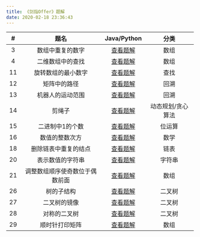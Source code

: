 ```yaml
---
title: 《剑指Offer》题解
date: 2020-02-18 23:36:43
---
```


|  #   |              题名              |                         Java/Python                          |       分类        |
| :--: | :----------------------------: | :----------------------------------------------------------: | :---------------: |
|  3   |        数组中重复的数字        | [查看题解](/2020/02/10/leetcode-287-find-the-duplicate-number/) |       数组        |
|  4   |        二维数组中的查找        | [查看题解](/2020/02/12/leetcode-240-search-a-2d-matrix-ii/)  |       数组        |
|  11  |       旋转数组的最小数字       | [查看题解](/2020/02/19/leetcode-154-find-minimum-in-rotated-sorted-array-ii/) |       查找        |
|  12  |          矩阵中的路径          |       [查看题解](/2020/02/20/leetcode-79-word-search/)       |       回溯        |
|  13  |        机器人的运动范围        | [查看题解](/2020/02/21/coding-interview-13-range-of-motion-for-robot/) |       回溯        |
|  14  |             剪绳子             |     [查看题解](/2020/02/22/leetcode-343-integer-break/)      | 动态规划/贪心算法 |
|  15  |        二进制中1的个数         |    [查看题解](/2020/02/22/leetcode-191-number-of-1-bits/)    |      位运算       |
|  16  |         数值的整数次方         |         [查看题解](/2020/02/23/leetcode-50-powx-n/)          |       数学        |
|  18  |      删除链表中重复的结点      | [查看题解](/2020/02/25/coding-interview-18-delete-duplication-node-in-linked-list/) |       链表        |
|  20  |        表示数值的字符串        |      [查看题解](/2020/02/26/leetcode-65-valid-number/)       |      字符串       |
|  21  | 调整数组顺序使奇数位于偶数前面 |  [查看题解](/2020/02/28/coding-interview-21-reorder-array/)  |       数组        |
|  26  |           树的子结构           | [查看题解](/2020/02/29/coding-interview-26-substructure-of-another-tree/) |      二叉树       |
|  27  |          二叉树的镜像          |   [查看题解](/2019/12/11/leetcode-226-invert-binary-tree/)   |      二叉树       |
|  28  |          对称的二叉树          |     [查看题解](/2019/12/06/leetcode-101-symmetric-tree/)     |      二叉树       |
|  29  |         顺时针打印矩阵         |      [查看题解](/2020/03/01/leetcode-54-spiral-matrix/)      |       数组        |

